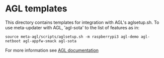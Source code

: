 AGL templates
=============

This directory contains templates for integration with AGL's aglsetup.sh.
To use meta-updater with AGL, 'agl-sota' to the list of features as in:
    
    source meta-agl/scripts/aglsetup.sh -m raspberrypi3 agl-demo agl-netboot agl-appfw-smack agl-sota

For more information see [AGL documentation](https://wiki.automotivelinux.org/subsystem/agl-sota/ostree)

